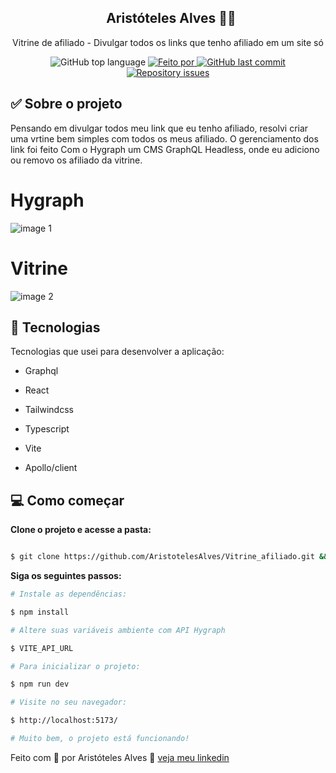 <h2 align="center">
  Aristóteles Alves 👨‍💻
</h2>

<p align="center">Vitrine de afiliado - Divulgar todos os links que tenho afiliado em um site só</p>

<p align="center">
<img alt="GitHub top language" src="https://img.shields.io/github/languages/top/AristotelesAlves/Vitrine_afiliado?color=green">
<a href="https://www.linkedin.com/in/aristoteles-aleves-de-oliveira-ab8089226/" target="_blank" rel="noopener noreferrer">
<img alt="Feito por" src="https://img.shields.io/badge/Feito%20por-Arist%C3%B3teles-green"> 
</a>
<a href="https://github.com/AristotelesAlves/Vitrine_afiliado/commits/main">
<img alt="GitHub last commit" src="https://img.shields.io/github/last-commit/AristotelesAlves/Authentication_GitHub?color=green">
</a>
<a href="https://github.com/AristotelesAlves/Vitrine_afiliado/issues">
<img alt="Repository issues" src="https://img.shields.io/github/issues/AristotelesAlves/Authentication_GitHub?color=green">
</a>
</p>

## ✅ Sobre o projeto

Pensando em divulgar todos meu link que eu tenho afiliado, resolvi criar uma vrtine bem simples com todos os meus afiliado.
O gerenciamento dos link foi feito Com o Hygraph um CMS GraphQL Headless, onde eu adiciono ou removo os afiliado da vitrine.

# Hygraph

![image 1](https://user-images.githubusercontent.com/103201579/229379623-213d1b9a-b55c-45b0-826b-c49612405443.png)

# Vitrine

![image 2](https://user-images.githubusercontent.com/103201579/229393791-cbda6b5b-2cc4-4251-9a70-3c1b8f96f538.png)

## 🚀 Tecnologias

Tecnologias que usei para desenvolver a aplicação:

- Graphql

- React

- Tailwindcss

- Typescript

- Vite

- Apollo/client

## 💻 Como começar

**Clone o projeto e acesse a pasta:**

```bash

$ git clone https://github.com/AristotelesAlves/Vitrine_afiliado.git && cd Vitrine_afiliado

```

**Siga os seguintes passos:**

```bash
# Instale as dependências:

$ npm install

# Altere suas variáveis ambiente com API Hygraph

$ VITE_API_URL

# Para inicializar o projeto:

$ npm run dev

# Visite no seu navegador:

$ http://localhost:5173/

# Muito bem, o projeto está funcionando!
```
Feito com 💓 por Aristóteles Alves 🤝 [veja meu linkedin](https://www.linkedin.com/in/aristoteles-aleves-de-oliveira-ab8089226/)
